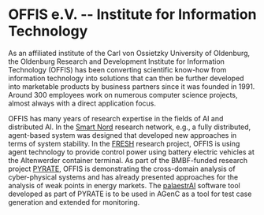 # OFFIS e.V. -- Institute for Information Technology

As an affiliated institute of the Carl von Ossietzky University of Oldenburg, the Oldenburg Research and Development Institute for Information Technology (OFFIS) has been converting scientific know-how from information technology into solutions that can then be further developed into marketable products by business partners since it was founded in 1991. Around 300 employees work on numerous computer science projects, almost always with a direct application focus.

OFFIS has many years of research expertise in the fields of AI and distributed AI. In the [Smart Nord](https://smartnord.de/) research network, e.g., a fully distributed, agent-based system was designed that developed new approaches in terms of system stability. In the [FRESH](https://www.offis.de/offis/projekt/fresh.html) research project, OFFIS is using agent technology to provide control power using battery electric vehicles at the Altenwerder container terminal. As part of the BMBF-funded research project [PYRATE](https://www.offis.de/offis/projekt/pyrate.html), OFFIS is demonstrating the cross-domain analysis of cyber-physical systems and has already presented approaches for the analysis of weak points in energy markets. The [palaestrAI](https://docs.palaestr.ai/) software tool developed as part of PYRATE is to be used in AGenC as a tool for test case generation and extended for monitoring.
